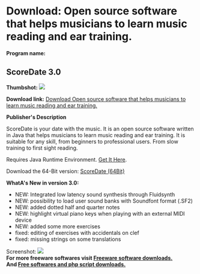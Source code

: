 # Download: Open source software that helps musicians to learn music reading and ear training.

**Program name:**

## ScoreDate 3.0

  
**Thumbshot:** ![](http://www.freewarefiles.com/screenshot/scoredate_md.jpg)   
  
**Download link:** [Download Open source software that helps musicians to learn music reading and ear training.](http://freesoftwares.boysofts.com/ScoreDate_program_76179.html)  
  


**Publisher's Description**  
  


ScoreDate is your date with the music. It is an open source software written in Java that helps musicians to learn music reading and ear training. It is suitable for any skill, from beginners to professional users. From slow training to first sight reading. 

Requires Java Runtime Environment. [Get It Here](http://www.java.com/en/download/manual.jsp).

Download the 64-Bit version: [ScoreDate (64Bit)](http://sourceforge.net/projects/scoredate/files/ScoreDate-3.0/ScoreDate-64bit-3.0.zip/download)

**WhatA's New in version 3.0:**

  * NEW: Integrated low latency sound synthesis through Fluidsynth 
  * NEW: possibility to load user sound banks with Soundfont format (.SF2) 
  * NEW: added dotted half and quarter notes 
  * NEW: highlight virtual piano keys when playing with an external MIDI device 
  * NEW: added some more exercises 
  * fixed: editing of exercises with accidentals on clef 
  * fixed: missing strings on some translations 

  
  
Screenshot: ![](http://www.freewarefiles.com/screenshot/scoredate.jpg)   
**For more freeware softwares visit [Freeware software downloads.](http://freesoftwares.boysofts.com/)**   
**And [Free softwares and php script downloads.](http://www.boysofts.com/)**
